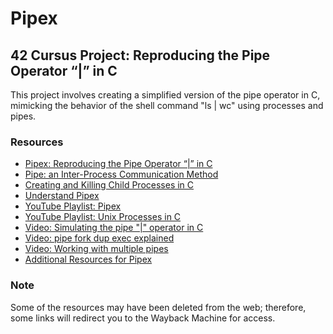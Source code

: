 # Pipex

## 42 Cursus Project: Reproducing the Pipe Operator “|” in C

This project involves creating a simplified version of the pipe operator in C, mimicking the behavior of the shell command "ls | wc" using processes and pipes.

### Resources

- [Pipex: Reproducing the Pipe Operator “|” in C](https://web.archive.org/web/20220508111904/https://www.codequoi.com/en/pipex-reproducing-the-pipe-operator-in-c/)
- [Pipe: an Inter-Process Communication Method](https://web.archive.org/web/20221216131509/https://www.codequoi.com/en/pipe-an-inter-process-communication-method/)
- [Creating and Killing Child Processes in C](https://web.archive.org/web/20221216131437/https://www.codequoi.com/en/creating-and-killing-child-processes-in-c/)
- [Understand Pipex](https://42-cursus.gitbook.io/guide/rank-02/pipex)
- [YouTube Playlist: Pipex](https://www.youtube.com/playlist?list=PLK4FY1IoDcHG-jUt93Cl7n7XLQDZ0q7Tv)
- [YouTube Playlist: Unix Processes in C](https://www.youtube.com/playlist?list=PLfqABt5AS4FkW5mOn2Tn9ZZLLDwA3kZUY)
- [Video: Simulating the pipe "|" operator in C](https://youtu.be/6xbLgZpOBi8)
- [Video: pipe fork dup exec explained](https://youtu.be/pO1wuN3hJZ4)
- [Video: Working with multiple pipes](https://youtu.be/NkfIUo_Qq4c)
- [Additional Resources for Pipex](https://source.leet.ma/cursus)

### Note
Some of the resources may have been deleted from the web; therefore, some links will redirect you to the Wayback Machine for access.